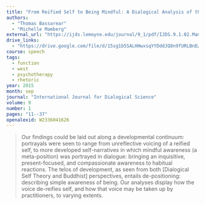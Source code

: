```yaml
---
title: "From Reified Self to Being Mindful: A Dialogical Analysis of the MBSR Voice"
authors:
  - "Thomas Bassarear"
  - "Michelle Mamberg"
external_url: "https://ijds.lemoyne.edu/journal/9_1/pdf/IJDS.9.1.02.Mamberg.pdf"
drive_links:
  - "https://drive.google.com/file/d/15sg1b5SALHHwxsqYYDddJQ8n9fURLBnD/view?usp=drivesdk"
course: speech
tags:
  - function
  - west
  - psychotherapy
  - rhetoric
year: 2015
month: sep
journal: "International Journal for Dialogical Science"
volume: 9
number: 1
pages: "11--37"
openalexid: W2336041626
---
```


> Our findings could be laid out along a developmental continuum: portrayals were seen to range from unreflective voicing of a reified self, to more developed self-narratives in which mindful awareness (a meta-position) was portrayed in dialogue: bringing an inquisitive, present-focused, and compassionate awareness to habitual reactions.
> The telos of development, as seen from both [Dialogical Self Theory and Buddhist] perspectives, entails de-positioning: describing simple awareness of being.
> Our analyses display how the  voice de-reifies self, and how that voice may be taken up by practitioners, to varying extents.


